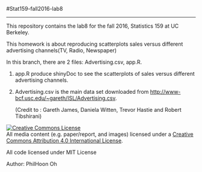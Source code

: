 #Stat159-fall2016-lab8
***

This repository contains the lab8 for the fall 2016, Statistics 159 at UC Berkeley.

This homework is about reproducing scatterplots sales versus different advertising channels(TV, Radio, Newspaper)

In this branch, there are 2 files: Advertising.csv, app.R.

1. app.R produce shinyDoc to see the scatterplots of sales versus different advertising channels.

2. Advertising.csv is the main data set downloaded from http://www-bcf.usc.edu/~gareth/ISL/Advertising.csv.

	(Credit to : Gareth James, Daniela Witten, Trevor Hastie and Robert Tibshirani) 

<a rel="license" href="http://creativecommons.org/licenses/by/4.0/"><img alt="Creative Commons License" style="border-width:0" src="https://i.creativecommons.org/l/by/4.0/88x31.png" /></a><br />All media content (e.g. paper/report, and images) licensed under a <a rel="license" href="http://creativecommons.org/licenses/by/4.0/">Creative Commons Attribution 4.0 International License</a>.

All code licensed under MIT License

Author: PhilHoon Oh

